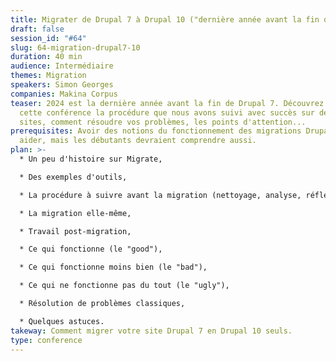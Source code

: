 ```yaml
---
title: Migrater de Drupal 7 à Drupal 10 ("dernière année avant la fin du monde")
draft: false
session_id: "#64"
slug: 64-migration-drupal7-10
duration: 40 min
audience: Intermédiaire
themes: Migration
speakers: Simon Georges
companies: Makina Corpus
teaser: 2024 est la dernière année avant la fin de Drupal 7. Découvrez dans
  cette conférence la procédure que nous avons suivi avec succès sur de nombreux
  sites, comment résoudre vos problèmes, les points d'attention...
prerequisites: Avoir des notions du fonctionnement des migrations Drupal peut
  aider, mais les débutants devraient comprendre aussi.
plan: >-
  * Un peu d'histoire sur Migrate,

  * Des exemples d'outils,

  * La procédure à suivre avant la migration (nettoyage, analyse, réflexion, ...),

  * La migration elle-même,

  * Travail post-migration,

  * Ce qui fonctionne (le "good"),

  * Ce qui fonctionne moins bien (le "bad"),

  * Ce qui ne fonctionne pas du tout (le "ugly"),

  * Résolution de problèmes classiques,

  * Quelques astuces.
takeway: Comment migrer votre site Drupal 7 en Drupal 10 seuls.
type: conference
---
```

